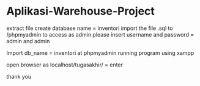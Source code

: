 # Aplikasi-Warehouse-Project

extract file create database name = inventori import the file .sql to /phpmyadmin to access as admin please insert username and password = admin and admin

Import db_name = inventori at phpmyadmin 
running program using xampp 

open browser as localhost/tugasakhir/ = enter

thank you
